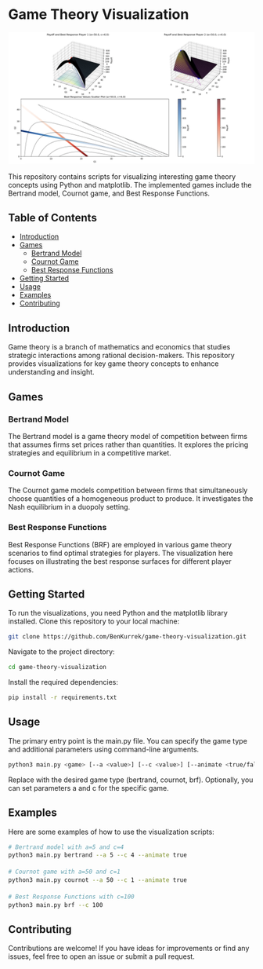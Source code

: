 # Game Theory Visualization

![Cournot Game](./static/cournot.png)

This repository contains scripts for visualizing interesting game theory concepts using Python and matplotlib. The implemented games include the Bertrand model, Cournot game, and Best Response Functions.

## Table of Contents

- [Introduction](#introduction)
- [Games](#games)
  - [Bertrand Model](#bertrand-model)
  - [Cournot Game](#cournot-game)
  - [Best Response Functions](#best-response-functions)
- [Getting Started](#getting-started)
- [Usage](#usage)
- [Examples](#examples)
- [Contributing](#contributing)

## Introduction

Game theory is a branch of mathematics and economics that studies strategic interactions among rational decision-makers. This repository provides visualizations for key game theory concepts to enhance understanding and insight.

## Games

### Bertrand Model

The Bertrand model is a game theory model of competition between firms that assumes firms set prices rather than quantities. It explores the pricing strategies and equilibrium in a competitive market.

### Cournot Game

The Cournot game models competition between firms that simultaneously choose quantities of a homogeneous product to produce. It investigates the Nash equilibrium in a duopoly setting.

### Best Response Functions

Best Response Functions (BRF) are employed in various game theory scenarios to find optimal strategies for players. The visualization here focuses on illustrating the best response surfaces for different player actions.

## Getting Started

To run the visualizations, you need Python and the matplotlib library installed. Clone this repository to your local machine:

```bash
git clone https://github.com/BenKurrek/game-theory-visualization.git
```

Navigate to the project directory:

```bash
cd game-theory-visualization
```

Install the required dependencies:

```bash
pip install -r requirements.txt
```

## Usage

The primary entry point is the main.py file. You can specify the game type and additional parameters using command-line arguments.

```bash
python3 main.py <game> [--a <value>] [--c <value>] [--animate <true/false>]
```

Replace <game> with the desired game type (bertrand, cournot, brf). Optionally, you can set parameters a and c for the specific game.


## Examples

Here are some examples of how to use the visualization scripts:

```bash
# Bertrand model with a=5 and c=4
python3 main.py bertrand --a 5 --c 4 --animate true

# Cournot game with a=50 and c=1
python3 main.py cournot --a 50 --c 1 --animate true

# Best Response Functions with c=100
python3 main.py brf --c 100
```

## Contributing

Contributions are welcome! If you have ideas for improvements or find any issues, feel free to open an issue or submit a pull request.